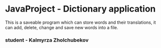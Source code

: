 # JavaProject  -  Dictionary application
This is a saveable program which can store words and their translations, it can add, delete, change and save new 
words into a file.


### student  - Kalmyrza Zholchubekov
